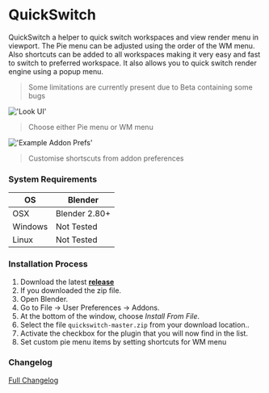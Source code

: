 # QuickSwitch

QuickSwitch a helper to quick switch workspaces and view render menu in viewport. The Pie menu can be adjusted using the order of the WM menu. Also shortcuts can be added to all workspaces making it very easy and fast to switch to preferred workspace. It also allows you to quick switch render engine using a popup menu.

> Some limitations are currently present due to Beta containing some bugs

!['Look UI'](https://raw.githubusercontent.com/wiki/schroef/quickswitch/images/quickswitch_v0.0.4.jpg?v231-12-2018)

> Choose either Pie menu or WM menu

!['Example Addon Prefs'](https://raw.githubusercontent.com/wiki/schroef/quickswitch/images/addon-preferences_v0.0.4.jpg?v231-12-2018)

> Customise shortscuts from addon preferences



### System Requirements

| **OS** | **Blender** |
| ------------- | ------------- |
| OSX | Blender 2.80+ |
| Windows | Not Tested |
| Linux | Not Tested |


### Installation Process

1. Download the latest <b>[release](https://github.com/schroef/quickswitch/releases/)</b>
2. If you downloaded the zip file.
3. Open Blender.
4. Go to File -> User Preferences -> Addons.
5. At the bottom of the window, choose *Install From File*.
6. Select the file `quickswitch-master.zip` from your download location..
7. Activate the checkbox for the plugin that you will now find in the list.
8. Set custom pie menu items by setting shortcuts for WM menu


### Changelog
[Full Changelog](CHANGELOG.md)





<!--
- Fill in data
 -
 -
-->


